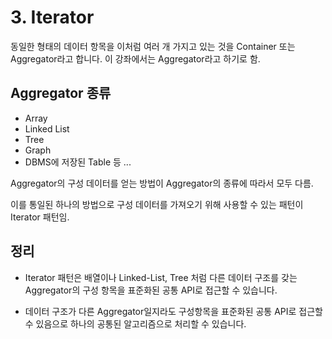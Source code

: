 # 3. Iterator

동일한 형태의 데이터 항목을 이처럼 여러 개 가지고 있는 것을 Container 또는 Aggregator라고 합니다.
이 강좌에서는 Aggregator라고 하기로 함.

## Aggregator 종류

- Array
- Linked List
- Tree
- Graph
- DBMS에 저장된 Table 등 ...

Aggregator의 구성 데이터를 얻는 방법이 Aggregator의 종류에 따라서 모두 다름.

이를 통일된 하나의 방법으로 구성 데이터를 가져오기 위해 사용할 수 있는 패턴이 Iterator 패턴임.

## 정리

- Iterator 패턴은 배열이나 Linked-List, Tree 처럼 다른 데이터 구조를 갖는 Aggregator의 구성 항목을 표준화된 공통 API로 접근할 수 있습니다.

- 데이터 구조가 다른 Aggregator일지라도 구성항목을 표준화된 공통 API로 접근할 수 있음으로 하나의 공통된 알고리즘으로 처리할 수 있습니다.
